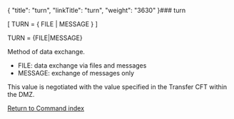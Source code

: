 {
    "title": "turn",
    "linkTitle": "turn",
    "weight": "3630"
}### turn

\[ TURN = { FILE | MESSAGE } \]

TURN = {FILE|MESSAGE}

Method of data exchange.

- FILE: data exchange via files and messages
- MESSAGE: exchange of messages only

This value is negotiated with the value specified in the Transfer CFT within the DMZ.

[Return to Command index](../../)
